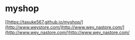 # myshop
[[https://tasuke567.github.io/myshop/](http://www.weystore.com/)http://www.wey_nastore.com/](http://www.wey_nastore.com/)http://www.wey_nastore.com/
